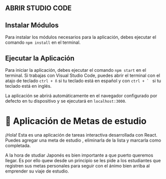 ## ABRIR STUDIO CODE
## Instalar Módulos
Para instalar los módulos necesarios para la aplicación, debes ejecutar el comando `npm install` en el terminal.

## Ejecutar la Aplicación
Para iniciar la aplicación, debes ejecutar el comando `npm start` en el terminal. Si trabajas con Visual Studio Code, puedes abrir el terminal con el atajo de teclado `ctrl + ñ` si tu teclado está en español y con ``ctrl + ` `` si tu teclado está en inglés.

La aplicación se abrirá automáticamente en el navegador configurado por defecto en tu dispositivo y se ejecutará en `localhost:3000`.

# 📌 Aplicación de Metas de estudio
¡Hola! Esta es una aplicación de tareas interactiva desarrollada con React. Puedes agregar una meta de estudio , eliminarla de la lista y marcarla como completada.

A la hora de studiar Japonés es bien importante  a que puerto queremos llegar. Es por ello quew desde un principio se les pide a los estudiantes que registren sus metas personales para seguir con el ánimo bien arriba al emprender su viaje de estudio. 

